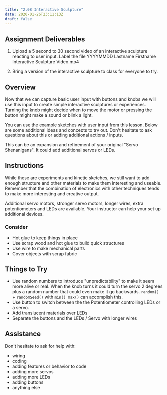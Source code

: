 ```yaml
---
title: "2.08 Interactive Sculpture"
date: 2020-01-26T23:11:13Z
draft: false
---
```


## Assignment Deliverables

1. Upload a 5 second to 30 second video of an interactive sculpture reacting to user input. Label the file YYYYMMDD Lastname Firstname Interactive Sculpture Video.mp4

2. Bring a version of the interactive sculpture to class for everyone to try.

## Overview

Now that we can capture basic user input with buttons and knobs we will use this input to create simple interactive sculptures or experiences. Turning the knob might decide when to move the motor or pressing the button might make a sound or blink a light.

You can use the example sketches with user input from this lesson. Below are some additional ideas and concepts to try out. Don't hesitate to ask questions about this or adding additional actions / inputs.

This can be an expansion and refinement of your original "Servo Shenanigans". It could add additional servos or LEDs.

## Instructions

While these are experiments and kinetic sketches, we still want to add enough structure and other materials to make them interesting and useable. Remember that the combination of electronics with other techniques tends to make more interesting and creative output.

Additional servo motors, stronger servo motors, longer wires, extra potentiometers and LEDs are available. Your instructor can help your set up additional devices.

### Consider

- Hot glue to keep things in place
- Use scrap wood and hot glue to build quick structures
- Use wire to make mechanical parts
- Cover objects with scrap fabric

## Things to Try

- Use random numbers to introduce "unpredictability" to make it seem more alive or real. When the knob turns it could turn the servo 2 degrees plus a random number that could even make it go backwards. `random()` + `randomSeed()` with `min() max()` can accomplish this.
- Use button to switch between the the Potentiometer controlling LEDs or a servo.
- Add translucent materials over LEDs
- Separate the buttons and the LEDs / Servo with longer wires

## Assistance

Don't hesitate to ask for help with:

- wiring
- coding
- adding features or behavior to code
- adding more servos
- adding more LEDs
- adding buttons
- anything else
